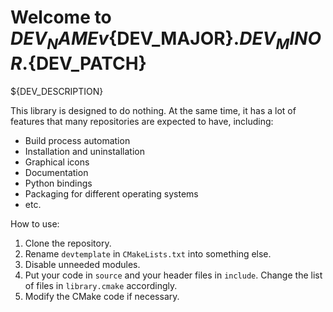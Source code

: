 # Welcome to ${DEV_NAME} v${DEV_MAJOR}.${DEV_MINOR}.${DEV_PATCH}

${DEV_DESCRIPTION}

This library is designed to do nothing. At the same time, it has a lot of features that many repositories are expected to have, including:
 - Build process automation
 - Installation and uninstallation
 - Graphical icons
 - Documentation
 - Python bindings
 - Packaging for different operating systems
 - etc.

How to use:
 1. Clone the repository.
 2. Rename `devtemplate` in `CMakeLists.txt` into something else.
 3. Disable unneeded modules.
 4. Put your code in `source` and your header files in `include`. Change the list of files in `library.cmake` accordingly.
 5. Modify the CMake code if necessary.